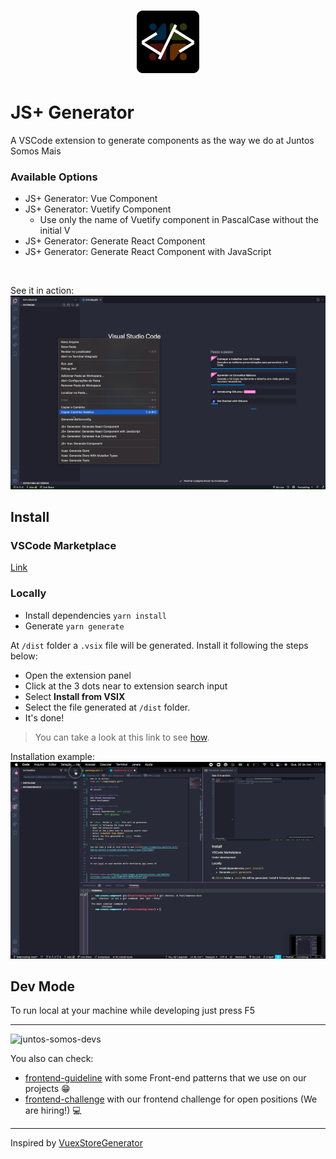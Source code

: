 <h1 align="center"><img src="./resource/logo.png" alt="Venice Design System" width="100" /></h1>

# JS+ Generator
 A VSCode extension to generate components as the way we do at Juntos Somos Mais

### Available Options

- JS+ Generator: Vue Component
- JS+ Generator: Vuetify Component
    - Use only the name of Vuetify component in PascalCase without the initial V
- JS+ Generator: Generate React Component
- JS+ Generator: Generate React Component with JavaScript

<br />

See it in action:
<img src="./img/example.gif">

## Install

### VSCode Marketplace
[Link](https://marketplace.visualstudio.com/items?itemName=JuntosSomosMais.jsm-generator)

### Locally
- Install dependencies `yarn install`
- Generate  `yarn generate`


At `/dist` folder a `.vsix` file will be generated.
Install it following the steps below:
- Open the extension panel
- Click at the 3 dots near to extension search input
- Select **Install from VSIX**
- Select the file generated at `/dist` folder.
- It's done!


> You can take a look at this link to see [how](https://community.particle.io/t/how-to-install-a-vscode-extension-from-a-vsix-file/51014).


Installation example:
<img src="./img/install.gif">

## Dev Mode

To run local at your machine while developing just press F5

---

![juntos-somos-devs](https://user-images.githubusercontent.com/3603793/131751022-fda4146c-9ada-4ad0-82fc-d8f0a73acd3f.png)

You also can check:
- [frontend-guideline](https://github.com/juntossomosmais/frontend-guideline) with some Front-end patterns that we use on our projects 😁
- [frontend-challenge](https://github.com/juntossomosmais/frontend-challenge) with our frontend challenge for open positions (We are hiring!) 💻

---

Inspired by [VuexStoreGenerator](https://github.com/ygorazambuja/VuexStoreGenerator)
